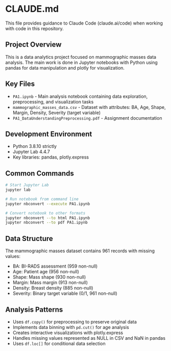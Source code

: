 # CLAUDE.md

This file provides guidance to Claude Code (claude.ai/code) when working with code in this repository.

## Project Overview
This is a data analytics project focused on mammographic masses data analysis. The main work is done in Jupyter notebooks with Python using pandas for data manipulation and plotly for visualization.

## Key Files
- `PA1.ipynb` - Main analysis notebook containing data exploration, preprocessing, and visualization tasks
- `mammographic_masses_data.csv` - Dataset with attributes: BA, Age, Shape, Margin, Density, Severity (target variable)
- `PA1_DataUnderstandingPreprocessing.pdf` - Assignment documentation

## Development Environment
- Python 3.8.10 strictly
- Jupyter Lab 4.4.7
- Key libraries: pandas, plotly.express

## Common Commands
```bash
# Start Jupyter Lab
jupyter lab

# Run notebook from command line
jupyter nbconvert --execute PA1.ipynb

# Convert notebook to other formats
jupyter nbconvert --to html PA1.ipynb
jupyter nbconvert --to pdf PA1.ipynb
```

## Data Structure
The mammographic masses dataset contains 961 records with missing values:
- BA: BI-RADS assessment (959 non-null)
- Age: Patient age (956 non-null) 
- Shape: Mass shape (930 non-null)
- Margin: Mass margin (913 non-null)
- Density: Breast density (885 non-null)
- Severity: Binary target variable (0/1, 961 non-null)

## Analysis Patterns
- Uses `df.copy()` for preprocessing to preserve original data
- Implements data binning with `pd.cut()` for age analysis
- Creates interactive visualizations with plotly.express
- Handles missing values represented as NULL in CSV and NaN in pandas
- Uses `df.loc[]` for conditional data selection